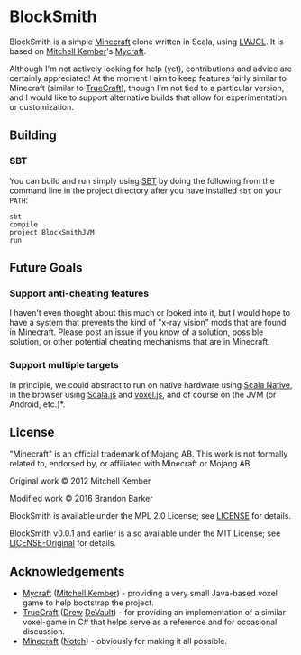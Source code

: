 # BlockSmith

BlockSmith is a simple [Minecraft](https://minecraft.net) clone written in Scala, using [LWJGL](https://www.lwjgl.org). It is based on [Mitchell Kember](https://github.com/mk12)'s [Mycraft](https://github.com/bbarker/mycraft).

Although I'm not actively looking for help (yet), contributions and advice are certainly appreciated! At the moment I aim to keep features fairly similar to Minecraft (similar to [TrueCraft](https://truecraft.io/)), though I'm not tied to a particular version, and I would like to support alternative builds that allow for experimentation or customization.

## Building

### SBT

You can build and run simply using [SBT](http://www.scala-sbt.org/) by doing the following from the command line in the project directory after you have installed `sbt` on your `PATH`:

```
sbt 
compile
project BlockSmithJVM
run
```


## Future Goals

### Support anti-cheating features

I haven't even thought about this much or looked into it, but I would hope to have a system that prevents the kind of "x-ray vision" mods that are found in Minecraft. Please post an issue if you know of a solution, possible solution, or other potential cheating mechanisms that are in Minecraft.

### Support multiple targets

In principle, we could abstract to run on native hardware using [Scala Native](http://www.scala-native.org/), in the browser using [Scala.js](https://www.scala-js.org/) and [voxel.js](http://voxeljs.com/), and of course on the JVM (or Android, etc.)*. 

## License

"Minecraft" is an official trademark of Mojang AB. This work is not formally related to, endorsed by, or affiliated with Minecraft or Mojang AB.

Original work © 2012 Mitchell Kember

Modified work © 2016 Brandon Barker

BlockSmith is available under the MPL 2.0 License; see [LICENSE](LICENSE.md) for details.

BlockSmith v0.0.1 and earlier is also available under the MIT License; see [LICENSE-Original](LICENSE-Original.md) for details.

## Acknowledgements 

* [Mycraft](https://github.com/bbarker/mycraft) ([Mitchell Kember](https://github.com/mk12)) - providing a very small Java-based voxel game to help bootstrap the project.
* [TrueCraft](https://truecraft.io/) ([Drew](https://github.com/SirCmpwn) [DeVault](https://drewdevault.com/)) - for providing an implementation of a similar voxel-game in C# that helps serve as a reference and for occasional discussion. 
* [Minecraft](https://minecraft.net/) ([Notch](https://en.wikipedia.org/wiki/Markus_Persson)) - obviously for making it all possible.


